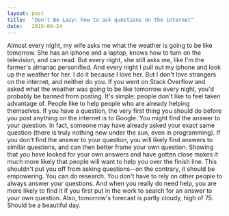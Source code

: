 ```yaml
---
layout: post
title:  "Don't Be Lazy: how to ask questions on the internet"
date:   2015-09-24
---
```


<p class="intro"><span class="dropcap">A</span>lmost every night, my wife asks me what the weather is going to be like tomorrow. She has an iphone and a laptop, knows how to turn on the television, and can read. But every night, she still asks me, like I'm the farmer's almanac personified. And every night I pull out my iphone and look up the weather for her. I do it because I love her. But I don't love strangers on the internet, and neither do you. If you went on Stack Overflow and asked what the weather was going to be like tomorrow every night, you'd probably be banned from posting. It's simple: people don't like to feel taken advantage of. People like to help people who are already helping themselves. If you have a question, the very first thing you should do before you post anything on the internet is to Google. You might find the answer to your question. In fact, someone may have already asked your exact same question (there is truly nothing new under the sun, even in programming). If you don't find the answer to your question, you will likely find answers to similar questions, and can then better frame your own question. Showing that you have looked for your own answers and have gotten close makes it much more likely that people will want to help you over the finish line. This shouldn't put you off from asking questions--on the contrary, it should be empowering. You can do research. You don't have to rely on other people to always answer your questions. And when you really do need help, you are more likely to find it if you first put in the work to search for an answer to your own question. Also, tomorrow's forecast is partly cloudy, high of 75. Should be a beautiful day.</p>
